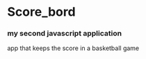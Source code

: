 <h1>Score_bord</h1>
<h3>my second  javascript application</h3>
<p>app that keeps the score in a basketball game</p>

